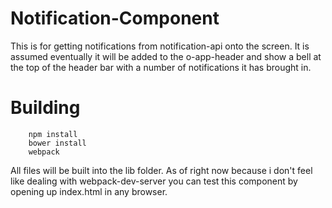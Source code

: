 # Notification-Component

This is for getting notifications from notification-api onto the screen.  It is assumed eventually it will be added to the o-app-header and show a bell at the top of the header bar with a number of notifications it has brought in.

# Building
```
	npm install
	bower install
	webpack
```

All files will be built into the lib folder.  As of right now because i don't feel like dealing with webpack-dev-server you can test this component by opening up index.html in any browser.  